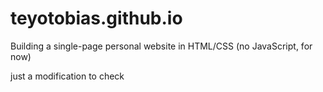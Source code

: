 # teyotobias.github.io


Building a single-page personal website in HTML/CSS (no JavaScript, for now)


just a modification to check

